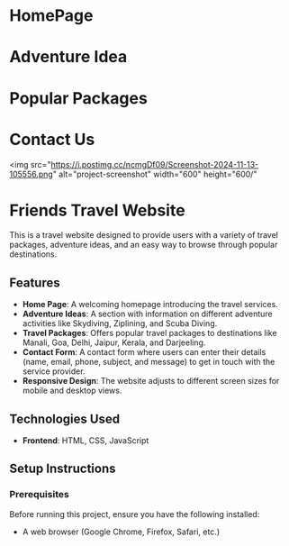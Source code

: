 # HomePage

# Adventure Idea


# Popular Packages


# Contact Us
<img src="https://i.postimg.cc/ncmgDf09/Screenshot-2024-11-13-105556.png" alt="project-screenshot" width="600" height="600/"



# Friends Travel Website

This is a travel website designed to provide users with a variety of travel packages, adventure ideas, and an easy way to browse through popular destinations. 

## Features

- **Home Page**: A welcoming homepage introducing the travel services.
- **Adventure Ideas**: A section with information on different adventure activities like Skydiving, Ziplining, and Scuba Diving.
- **Travel Packages**: Offers popular travel packages to destinations like Manali, Goa, Delhi, Jaipur, Kerala, and Darjeeling.
- **Contact Form**: A contact form where users can enter their details (name, email, phone, subject, and message) to get in touch with the service provider.
- **Responsive Design**: The website adjusts to different screen sizes for mobile and desktop views.

## Technologies Used

- **Frontend**: HTML, CSS, JavaScript

## Setup Instructions

### Prerequisites

Before running this project, ensure you have the following installed:

- A web browser (Google Chrome, Firefox, Safari, etc.)
